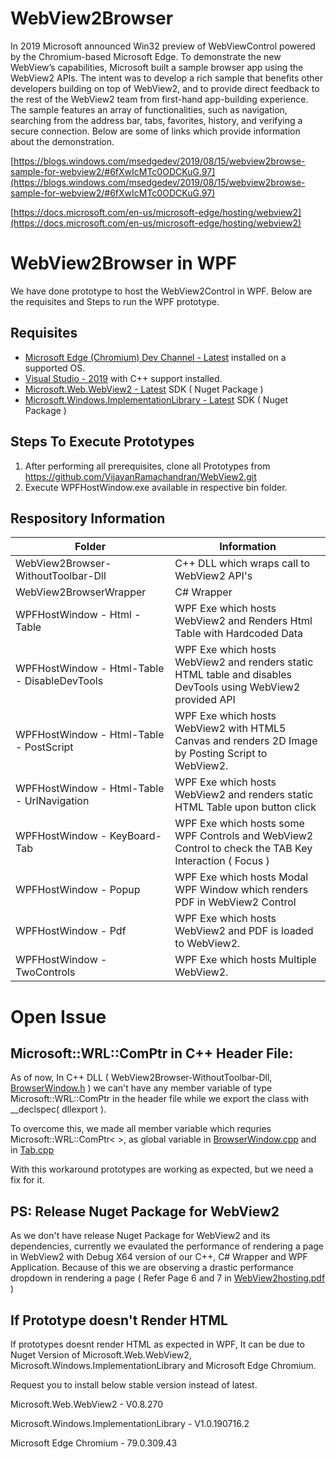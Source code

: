
#  WebView2Browser

In 2019 Microsoft announced Win32 preview of WebViewControl powered by the Chromium-based Microsoft Edge. To demonstrate the new WebView’s capabilities, Microsoft built a sample browser app using the WebView2 APIs. The intent was to develop a rich sample that benefits other developers building on top of WebView2, and to provide direct feedback to the rest of the WebView2 team from first-hand app-building experience. The sample features an array of functionalities, such as navigation, searching from the address bar, tabs, favorites, history, and verifying a secure connection. Below are some of links which provide information about the demonstration.

[https://blogs.windows.com/msedgedev/2019/08/15/webview2browse-sample-for-webview2/#6fXwIcMTc0ODCKuG.97](https://blogs.windows.com/msedgedev/2019/08/15/webview2browse-sample-for-webview2/#6fXwIcMTc0ODCKuG.97)

[https://docs.microsoft.com/en-us/microsoft-edge/hosting/webview2](https://docs.microsoft.com/en-us/microsoft-edge/hosting/webview2)

#  WebView2Browser in WPF

We have done prototype to host the WebView2Control in WPF. Below are the requisites and Steps to run the WPF prototype.

##  Requisites

-   [Microsoft Edge (Chromium) Dev Channel - Latest](https://www.microsoftedgeinsider.com/en-us/download/)  installed on a supported OS.
-   [Visual Studio - 2019](https://visualstudio.microsoft.com/vs/)  with C++ support installed.
-   [Microsoft.Web.WebView2 - Latest](https://www.nuget.org/packages/Microsoft.Web.WebView2) SDK ( Nuget Package )
-   [Microsoft.Windows.ImplementationLibrary - Latest](https://www.nuget.org/packages/Microsoft.Windows.ImplementationLibrary) SDK ( Nuget Package )

##  Steps To Execute Prototypes

1. After performing all prerequisites, clone all Prototypes from https://github.com/VijayanRamachandran/WebView2.git
2. Execute WPFHostWindow.exe available in respective bin folder.

##  Respository Information

| Folder| Information |
|--|--|
| WebView2Browser-WithoutToolbar-Dll|  C++ DLL which wraps call to WebView2 API's |	
| WebView2BrowserWrapper |  C# Wrapper |	
| WPFHostWindow - Html - Table | WPF Exe which hosts WebView2 and Renders Html Table with Hardcoded Data |
| WPFHostWindow - Html-Table - DisableDevTools | WPF Exe which hosts WebView2 and renders static HTML table and disables DevTools using WebView2 provided API |
| WPFHostWindow - Html-Table - PostScript | WPF Exe which hosts WebView2 with HTML5 Canvas and renders 2D Image by Posting Script to WebView2. |
| WPFHostWindow - Html-Table - UrlNavigation | WPF Exe which hosts WebView2 and renders static HTML Table upon button click |
| WPFHostWindow - KeyBoard-Tab | WPF Exe which hosts some WPF Controls and WebView2 Control to check the TAB Key Interaction ( Focus ) |
| WPFHostWindow - Popup | WPF Exe which hosts Modal WPF Window which renders PDF in WebView2 Control |
| WPFHostWindow - Pdf | WPF Exe which hosts WebView2 and PDF is loaded to WebView2. |
| WPFHostWindow - TwoControls | WPF Exe which hosts Multiple WebView2. |

# Open Issue

##  Microsoft::WRL::ComPtr in C++ Header File:
As of now, In C++ DLL ( WebView2Browser-WithoutToolbar-Dll, [BrowserWindow.h](https://github.com/VijayanRamachandran/WebView2/blob/master/WebView2Browser-WithoutToolbar-Dll/WebView2Browser-Master/BrowserWindow.h) ) we can't have any member variable of type Microsoft::WRL::ComPtr<IWebView2Environment> in the header file while we export the class with  __declspec( dllexport ).
  
To overcome this, we made all member variable which requries Microsoft::WRL::ComPtr< >, as global variable in [BrowserWindow.cpp](https://github.com/VijayanRamachandran/WebView2/blob/master/WebView2Browser-WithoutToolbar-Dll/WebView2Browser-Master/BrowserWindow.cpp) and in [Tab.cpp](https://github.com/VijayanRamachandran/WebView2/blob/master/WebView2Browser-WithoutToolbar-Dll/WebView2Browser-Master/Tab.cpp)

With this workaround prototypes are working as expected, but we need a fix for it.

## PS: Release Nuget Package for WebView2
As we don't have release Nuget Package for WebView2 and its dependencies, currently we evaulated the performance of rendering a page in WebView2 with Debug X64 version of our C++, C# Wrapper and WPF Application. Because of this we are observing a drastic performance dropdown in rendering a page ( Refer Page 6 and 7 in [WebView2hosting.pdf](https://github.com/VijayanRamachandran/WebView2/blob/master/Webview2hosting.pdf) )

## If Prototype doesn't Render HTML
If prototypes doesnt render HTML as expected in WPF, It can be due to Nuget Version of Microsoft.Web.WebView2, Microsoft.Windows.ImplementationLibrary and Microsoft Edge Chromium.

Request you to install below stable version instead of latest.

Microsoft.Web.WebView2 - V0.8.270

Microsoft.Windows.ImplementationLibrary - V1.0.190716.2

Microsoft Edge Chromium - 79.0.309.43
